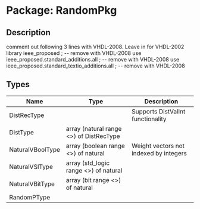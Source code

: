 # Package: RandomPkg

## Description

comment out following 3 lines with VHDL-2008.  Leave in for VHDL-2002
library ieee_proposed ;						               -- remove with VHDL-2008
use ieee_proposed.standard_additions.all ;        -- remove with VHDL-2008
use ieee_proposed.standard_textio_additions.all ; -- remove with VHDL-2008

## Types

| Name             | Type                                     | Description                            |
| ---------------- | ---------------------------------------- | -------------------------------------- |
| DistRecType      |                                          | Supports DistValInt functionality      |
| DistType         | array (natural range <>) of DistRecType  |                                        |
| NaturalVBoolType | array (boolean range <>) of natural      | Weight vectors not indexed by integers |
| NaturalVSlType   | array (std_logic range <>) of natural    |                                        |
| NaturalVBitType  | array (bit range <>) of natural          |                                        |
| RandomPType      |                                          |                                        |
